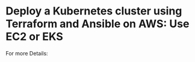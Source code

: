 # Deploy a Kubernetes cluster using Terraform and Ansible on AWS: Use EC2 or EKS  

For more Details: 